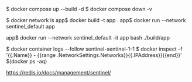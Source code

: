 $ docker compose up --build -d
$ docker compose down -v

$ docker network ls
app$ docker build -t app .
app$ docker run --network sentinel_default app

app$ docker run --network sentinel_default -it app bash
./build/app

$ docker container logs --follow sentinel-sentinel-1-1
$ docker inspect -f '{{.Name}} - {{range .NetworkSettings.Networks}}{{.IPAddress}}{{end}}' $(docker ps -aq)

https://redis.io/docs/management/sentinel/